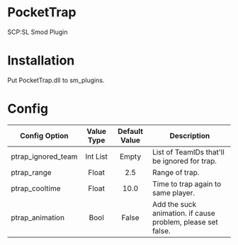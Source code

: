 # PocketTrap
SCP:SL Smod Plugin

# Installation

Put PocketTrap.dll to sm_plugins.

# Config

Config Option | Value Type | Default Value | Description
--- | :---: | :---: | ---
ptrap_ignored_team | Int List | Empty | List of TeamIDs that'll be ignored for trap.
ptrap_range | Float | 2.5 | Range of trap.
ptrap_cooltime | Float | 10.0 | Time to trap again to same player.
ptrap_animation | Bool | False | Add the suck animation. if cause problem, please set false.
